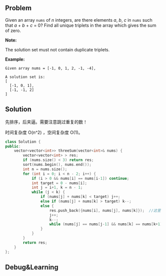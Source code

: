 ## Problem

Given an array `nums` of *n* integers, are there elements *a*, *b*, *c* in `nums` such that *a* + *b* + *c* = 0? Find all unique triplets in the array which gives the sum of zero.

**Note:**

The solution set must not contain duplicate triplets.

**Example:**

```
Given array nums = [-1, 0, 1, 2, -1, -4],

A solution set is:
[
  [-1, 0, 1],
  [-1, -1, 2]
]
```

 

## Solution

先排序，后夹逼。需要注意跳过重复的数！

时间复杂度 O(n^2) ，空间复杂度 O(1)。

```cpp
class Solution {
public:
    vector<vector<int>> threeSum(vector<int>& nums) {
        vector<vector<int> > res;
        if (nums.size() < 3) return res;
        sort(nums.begin(), nums.end());
        int n = nums.size();
        for (int i = 0; i < n - 2; i++) {
            if (i > 0 && nums[i] == nums[i-1]) continue;
            int target = 0 - nums[i];
            int j = i+1, k = n - 1;
            while (j < k) {
                if (nums[j] + nums[k] < target) j++;
                else if (nums[j] + nums[k] > target) k--;
                else {
                    res.push_back({nums[i], nums[j], nums[k]});  //这里不能用emplace_back()，为什么？因为该实参无法原地构造。
                    j++;
                    k--;
                    while (nums[j] == nums[j-1] && nums[k] == nums[k+1] && j < k) j++;
                }
            }
        }
        return res;
    }
};
```



## Debug&Learning




